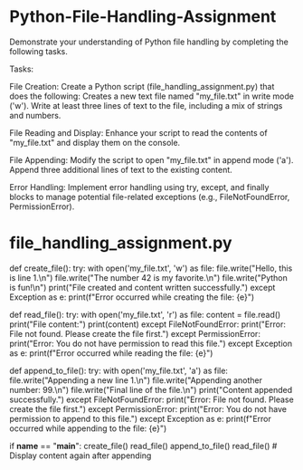 # Python-File-Handling-Assignment
Demonstrate your understanding of Python file handling by completing the following tasks.

Tasks:

File Creation:
Create a Python script (file_handling_assignment.py) that does the following:
Creates a new text file named "my_file.txt" in write mode ('w').
Write at least three lines of text to the file, including a mix of strings and numbers.




File Reading and Display:
Enhance your script to read the contents of "my_file.txt" and display them on the console.




File Appending:
Modify the script to open "my_file.txt" in append mode ('a').
Append three additional lines of text to the existing content.




Error Handling:
Implement error handling using try, except, and finally blocks to manage potential file-related exceptions (e.g., FileNotFoundError, PermissionError).


# file_handling_assignment.py

def create_file():
    try:
        with open('my_file.txt', 'w') as file:
            file.write("Hello, this is line 1.\n")
            file.write("The number 42 is my favorite.\n")
            file.write("Python is fun!\n")
        print("File created and content written successfully.")
    except Exception as e:
        print(f"Error occurred while creating the file: {e}")

def read_file():
    try:
        with open('my_file.txt', 'r') as file:
            content = file.read()
            print("File content:")
            print(content)
    except FileNotFoundError:
        print("Error: File not found. Please create the file first.")
    except PermissionError:
        print("Error: You do not have permission to read this file.")
    except Exception as e:
        print(f"Error occurred while reading the file: {e}")

def append_to_file():
    try:
        with open('my_file.txt', 'a') as file:
            file.write("Appending a new line 1.\n")
            file.write("Appending another number: 99.\n")
            file.write("Final line of the file.\n")
        print("Content appended successfully.")
    except FileNotFoundError:
        print("Error: File not found. Please create the file first.")
    except PermissionError:
        print("Error: You do not have permission to append to this file.")
    except Exception as e:
        print(f"Error occurred while appending to the file: {e}")

if __name__ == "__main__":
    create_file()
    read_file()
    append_to_file()
    read_file()  # Display content again after appending
